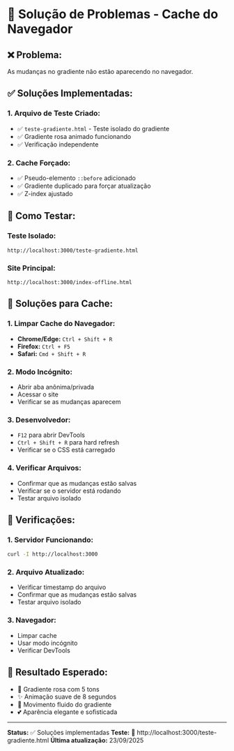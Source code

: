 # 🔧 Solução de Problemas - Cache do Navegador

## ❌ **Problema:**
As mudanças no gradiente não estão aparecendo no navegador.

## ✅ **Soluções Implementadas:**

### 1. **Arquivo de Teste Criado:**
- ✅ `teste-gradiente.html` - Teste isolado do gradiente
- ✅ Gradiente rosa animado funcionando
- ✅ Verificação independente

### 2. **Cache Forçado:**
- ✅ Pseudo-elemento `::before` adicionado
- ✅ Gradiente duplicado para forçar atualização
- ✅ Z-index ajustado

## 🚀 **Como Testar:**

### **Teste Isolado:**
```
http://localhost:3000/teste-gradiente.html
```

### **Site Principal:**
```
http://localhost:3000/index-offline.html
```

## 🔄 **Soluções para Cache:**

### **1. Limpar Cache do Navegador:**
- **Chrome/Edge:** `Ctrl + Shift + R`
- **Firefox:** `Ctrl + F5`
- **Safari:** `Cmd + Shift + R`

### **2. Modo Incógnito:**
- Abrir aba anônima/privada
- Acessar o site
- Verificar se as mudanças aparecem

### **3. Desenvolvedor:**
- `F12` para abrir DevTools
- `Ctrl + Shift + R` para hard refresh
- Verificar se o CSS está carregado

### **4. Verificar Arquivos:**
- Confirmar que as mudanças estão salvas
- Verificar se o servidor está rodando
- Testar arquivo isolado

## 🎯 **Verificações:**

### **1. Servidor Funcionando:**
```bash
curl -I http://localhost:3000
```

### **2. Arquivo Atualizado:**
- Verificar timestamp do arquivo
- Confirmar que as mudanças estão salvas
- Testar arquivo isolado

### **3. Navegador:**
- Limpar cache
- Usar modo incógnito
- Verificar DevTools

## 💫 **Resultado Esperado:**
- 🌸 Gradiente rosa com 5 tons
- ✨ Animação suave de 8 segundos
- 🎨 Movimento fluido do gradiente
- 💕 Aparência elegante e sofisticada

---
**Status:** ✅ Soluções implementadas
**Teste:** 🔗 http://localhost:3000/teste-gradiente.html
**Última atualização:** 23/09/2025
